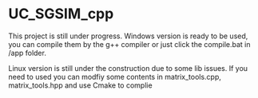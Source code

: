 # UC_SGSIM_cpp

This project is still under progress. Windows version is ready to be used, you can compile them by the g++ compiler or just click the compile.bat in /app folder.

Linux version is still under the construction due to some lib issues. If you need to used you can modfiy some contents in matrix_tools.cpp, matrix_tools.hpp and use Cmake to complie 
